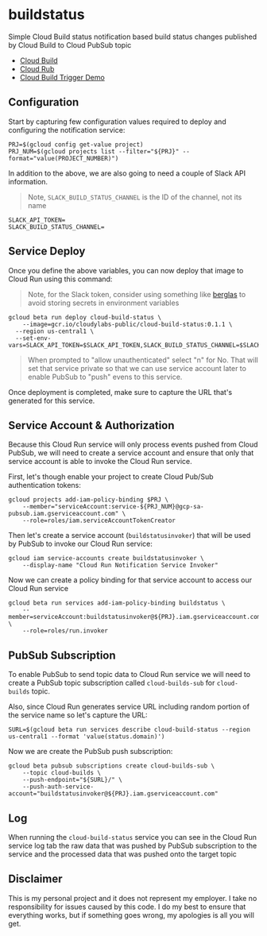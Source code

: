 # buildstatus

Simple Cloud Build status notification based build status changes published by Cloud Build to Cloud PubSub topic

* [Cloud Build](https://cloud.google.com/cloud-build/)
* [Cloud Rub](https://cloud.google.com/run/)
* [Cloud Build Trigger Demo](github.com/mchmarny/knative-gitops-using-cloud-build)

## Configuration

Start by capturing few configuration values required to deploy and configuring the notification service:

```shell
PRJ=$(gcloud config get-value project)
PRJ_NUM=$(gcloud projects list --filter="${PRJ}" --format="value(PROJECT_NUMBER)")
```

In addition to the above, we are also going to need a couple of Slack API information.

> Note, `SLACK_BUILD_STATUS_CHANNEL` is the ID of the channel, not its name

```shell
SLACK_API_TOKEN=
SLACK_BUILD_STATUS_CHANNEL=
```

## Service Deploy

Once you define the above variables, you can now deploy that image to Cloud Run using this command:

> Note, for the Slack token, consider using something like [berglas](https://github.com/GoogleCloudPlatform/berglas) to avoid storing secrets in environment variables

```shell
gcloud beta run deploy cloud-build-status \
	--image=gcr.io/cloudylabs-public/cloud-build-status:0.1.1 \
  --region us-central1 \
  --set-env-vars=SLACK_API_TOKEN=$SLACK_API_TOKEN,SLACK_BUILD_STATUS_CHANNEL=$SLACK_BUILD_STATUS_CHANNEL
```

> When prompted to "allow unauthenticated" select "n" for No. That will set that service private so that we can use service account later to enable PubSub to "push" evens to this service.

Once deployment is completed, make sure to capture the URL that's generated for this service.

## Service Account & Authorization

Because this Cloud Run service will only process events pushed from Cloud PubSub, we will need to create a service account and ensure that only that service account is able to invoke the Cloud Run service.

First, let's though enable your project to create Cloud Pub/Sub authentication tokens:

```shell
gcloud projects add-iam-policy-binding $PRJ \
    --member="serviceAccount:service-${PRJ_NUM}@gcp-sa-pubsub.iam.gserviceaccount.com" \
    --role=roles/iam.serviceAccountTokenCreator
```

Then let's create a service account (`buildstatusinvoker`) that will be used by PubSub to invoke our Cloud Run service:

```shell
gcloud iam service-accounts create buildstatusinvoker \
    --display-name "Cloud Run Notification Service Invoker"
```

Now we can create a policy binding for that service account to access our Cloud Run service

```shell
gcloud beta run services add-iam-policy-binding buildstatus \
	--member=serviceAccount:buildstatusinvoker@${PRJ}.iam.gserviceaccount.com \
	--role=roles/run.invoker
```

## PubSub Subscription

To enable PubSub to send topic data to Cloud Run service we will need to create a PubSub topic subscription called `cloud-builds-sub` for `cloud-builds` topic.

Also, since Cloud Run generates service URL including random portion of the service name so let's capture the URL:

```shell
SURL=$(gcloud beta run services describe cloud-build-status --region us-central1 --format 'value(status.domain)')
```

Now we are create the PubSub push subscription:

```shell
gcloud beta pubsub subscriptions create cloud-builds-sub \
	--topic cloud-builds \
	--push-endpoint="${SURL}/" \
	--push-auth-service-account="buildstatusinvoker@${PRJ}.iam.gserviceaccount.com"
```

## Log

When running the `cloud-build-status` service you can see in the Cloud Run service log tab the raw data that was pushed by PubSub subscription to the service and the processed data that was pushed onto the target topic

## Disclaimer

This is my personal project and it does not represent my employer. I take no responsibility for issues caused by this code. I do my best to ensure that everything works, but if something goes wrong, my apologies is all you will get.
